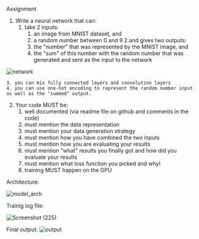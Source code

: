 Assignment
 

1. Write a neural network that can:
	1. take 2 inputs:
		1. an image from MNIST dataset, and
		2. a random number between 0 and 9
	2.and gives two outputs:
		1. the "number" that was represented by the MNIST image, and
		2. the "sum" of this number with the random number that was generated and sent as the input to the network
		
![network](https://user-images.githubusercontent.com/84603388/119204883-4cc83180-bab4-11eb-8827-512642628da5.png)

  
	3. you can mix fully connected layers and convolution layers
	4. you can use one-hot encoding to represent the random number input as well as the "summed" output. 
2. Your code MUST be:
	1. well documented (via readme file on github and comments in the code)
	2. must mention the data representation
	3. must mention your data generation strategy
	4. must mention how you have combined the two inputs
	5. must mention how you are evaluating your results
	6. must mention "what" results you finally got and how did you evaluate your results
	7. must mention what loss function you picked and why!
	8. training MUST happen on the GPU

Architecture:


![model_arch](https://user-images.githubusercontent.com/84603388/119204998-99137180-bab4-11eb-9242-b2cfe80613fa.png)

Trainig log file:

![Screenshot (225)](https://user-images.githubusercontent.com/84603388/119217911-1366e480-bafb-11eb-9816-637a9789ddfa.png)


Final output:
![output](https://user-images.githubusercontent.com/84603388/119204920-65d0e280-bab4-11eb-9efb-c1a305c68e75.png)
